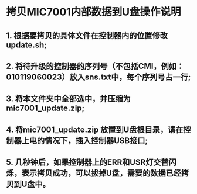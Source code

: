 # 拷贝MIC7001内部数据到U盘操作说明

## 1. 根据要拷贝的具体文件在控制器内的位置修改update.sh;
## 2. 将待升级的控制器的序列号（不包括CMI，例如：010119060023）放入sns.txt中，每个序列号占一行;
## 3. 将本文件夹中全部选中，并压缩为mic7001_update.zip;
## 4. 将mic7001_update.zip 放置到U盘根目录，请在控制器上电的情况下，插入控制器USB接口;

## 5. 几秒钟后，如果控制器上的ERR和USR灯交替闪烁，表示拷贝成功，可以拔掉U盘，需要的数据已经拷贝到U盘中。 

